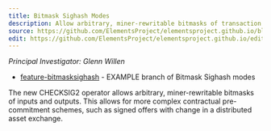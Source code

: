 ```yaml
---
title: Bitmask Sighash Modes
description: Allow arbitrary, miner-rewritable bitmasks of transaction inputs and outputs.
source: https://github.com/ElementsProject/elementsproject.github.io/blob/hexo/source/elements/bitmask-sighash-modes/index.md
edit: https://github.com/ElementsProject/elementsproject.github.io/edit/hexo/source/elements/bitmask-sighash-modes/index.md
---
```


*Principal Investigator: Glenn Willen*
 * [feature-bitmasksighash](https://github.com/ElementsProject/elements/tree/feature_bitmasksighash) - EXAMPLE branch of Bitmask Sighash modes

The new CHECKSIG2 operator allows arbitrary, miner-rewritable bitmasks of inputs and outputs. This allows for more complex contractual pre-commitment schemes, such as signed offers with change in a distributed asset exchange.
